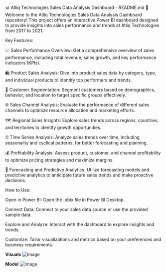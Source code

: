 📊 Atliq Technologies Sales Data Analysis Dashboard - README.md 🚀
Welcome to the Atliq Technologies Sales Data Analysis Dashboard repository!
This project offers an interactive Power BI dashboard designed to provide insights into sales performance and trends at Atliq Technologies from 2017 to 2021.

Key Features:

📈 Sales Performance Overview: Get a comprehensive overview of sales performance, including total revenue, sales growth, and key performance indicators (KPIs).

🛍️ Product Sales Analysis: Dive into product sales data by category, type, and individual products to identify top performers and trends.

🎯 Customer Segmentation: Segment customers based on demographics, behavior, and location to target specific groups effectively.

🌐 Sales Channel Analysis: Evaluate the performance of different sales channels to optimize resource allocation and marketing efforts.

🗺️ Regional Sales Insights: Explore sales trends across regions, countries, and territories to identify growth opportunities.

⏰ Time Series Analysis: Analyze sales trends over time, including seasonality and cyclical patterns, for better forecasting and planning.

💰 Profitability Analysis: Assess product, customer, and channel profitability to optimize pricing strategies and maximize margins.

🔮 Forecasting and Predictive Analytics: Utilize forecasting models and predictive analytics to anticipate future sales trends and make proactive decisions.

How to Use:

Open in Power BI: Open the .pbix file in Power BI Desktop.

Connect Data: Connect to your sales data source or use the provided sample data.

Explore and Analyze: Interact with the dashboard to explore insights and trends.

Customize: Tailor visualizations and metrics based on your preferences and business requirements.

**Visuals**
![image](https://github.com/chaitsbox112/Sales-Data-Analysis-Power-BI/assets/158270772/48e092ef-6162-4a0b-b6f1-077c4bf217b5)


**Model**
![image](https://github.com/chaitsbox112/Sales-Data-Analysis-Power-BI/assets/158270772/fb2e0376-f8af-49ef-9e36-2511ea97e190)


